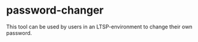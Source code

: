 # password-changer
This tool can be used by users in an LTSP-environment to change their own password.

